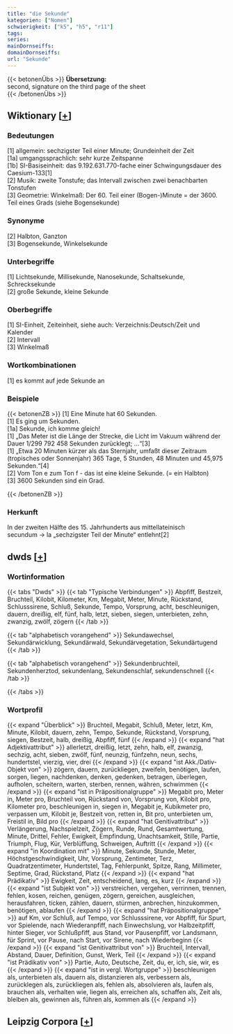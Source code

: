 ```yaml
---
title: "die Sekunde"
kategorien: ["Nomen"]
schwierigkeit: ["k5", "h5", "r11"]
tags:
series:
mainDornseiffs:
domainDornseiffs:
url: "Sekunde"
---
```


{{< betonenÜbs >}}
**Übersetzung:**  
second, signature on the third page of the sheet  
{{< /betonenÜbs >}}

## Wiktionary [[+](https://de.wiktionary.org/wiki/Sekunde)]

### Bedeutungen
[1] allgemein: sechzigster Teil einer Minute; Grundeinheit der Zeit  
[1a] umgangssprachlich: sehr kurze Zeitspanne  
[1b] SI-Basiseinheit: das 9.192.631.770-fache einer Schwingungsdauer des Caesium-133[1]  
[2] Musik: zweite Tonstufe; das Intervall zwischen zwei benachbarten Tonstufen  
[3] Geometrie: Winkelmaß: Der 60. Teil einer (Bogen-)Minute = der 3600. Teil eines Grads (siehe Bogensekunde)  

### Synonyme
[2] Halbton, Ganzton  
[3] Bogensekunde, Winkelsekunde  

### Unterbegriffe
[1] Lichtsekunde, Millisekunde, Nanosekunde, Schaltsekunde, Schrecksekunde  
[2] große Sekunde, kleine Sekunde  

### Oberbegriffe
[1] SI-Einheit, Zeiteinheit, siehe auch: Verzeichnis:Deutsch/Zeit und Kalender  
[2] Intervall  
[3] Winkelmaß  

### Wortkombinationen
[1] es kommt auf jede Sekunde an  

### Beispiele
{{< betonenZB >}}
[1] Eine Minute hat 60 Sekunden.  
[1] Es ging um Sekunden.  
[1a] Sekunde, ich komme gleich!  
[1] „Das Meter ist die Länge der Strecke, die Licht im Vakuum während der Dauer 1/299 792 458 Sekunden zurücklegt; …“[3]  
[1] „Etwa 20 Minuten kürzer als das Sternjahr, umfaßt dieser Zeitraum (tropisches oder Sonnenjahr) 365 Tage, 5 Stunden, 48 Minuten und 45,975 Sekunden.“[4]  
[2] Vom Ton e zum Ton f - das ist eine kleine Sekunde. (= ein Halbton)  
[3] 3600 Sekunden sind ein Grad.  

{{< /betonenZB >}}
### Herkunft
In der zweiten Hälfte des 15. Jahrhunderts aus mittellateinisch secundum → la „sechzigster Teil der Minute“ entlehnt[2]  



## dwds [[+](https://www.dwds.de/wb/Sekunde)]

### Wortinformation
{{< tabs "Dwds" >}}
{{< tab "Typische Verbindungen" >}}
Abpfiff, Bestzeit, Bruchteil, Kilobit, Kilometer, Km, Megabit, Meter, Minute, Rückstand, Schlusssirene, Schluß, Sekunde, Tempo, Vorsprung, acht, beschleunigen, dauern, dreißig, elf, fünf, halb, letzt, sieben, siegen, unterbieten, zehn, zwanzig, zwölf, zögern
{{< /tab >}}

{{< tab "alphabetisch vorangehend" >}}
Sekundawechsel, Sekundärwicklung, Sekundärwald, Sekundärvegetation, Sekundärtugend
{{< /tab >}}

{{< tab "alphabetisch vorangehend" >}}
Sekundenbruchteil, Sekundenherztod, sekundenlang, Sekundenschlaf, sekundenschnell
{{< /tab >}}

{{< /tabs >}}

### Wortprofil
{{< expand "Überblick" >}} Bruchteil, Megabit, Schluß, Meter, letzt, Km, Minute, Kilobit, dauern, zehn, Tempo, Sekunde, Rückstand, Vorsprung, siegen, Bestzeit, halb, dreißig, Abpfiff, fünf {{< /expand >}}
{{< expand "hat Adjektivattribut" >}} allerletzt, dreißig, letzt, zehn, halb, elf, zwanzig, sechzig, acht, sieben, zwölf, fünf, neunzig, fünfzehn, neun, sechs, hundertstel, vierzig, vier, drei {{< /expand >}}
{{< expand "ist Akk./Dativ-Objekt von" >}} zögern, dauern, zurückliegen, zweifeln, benötigen, laufen, sorgen, liegen, nachdenken, denken, gedenken, betragen, überlegen, aufholen, scheitern, warten, sterben, rennen, währen, schwimmen {{< /expand >}}
{{< expand "ist in Präpositionalgruppe" >}} Megabit pro, Meter in, Meter pro, Bruchteil von, Rückstand von, Vorsprung von, Kilobit pro, Kilometer pro, beschleunigen in, siegen in, Megabit je, Kubikmeter pro, verpassen um, Kilobit je, Bestzeit von, retten in, Bit pro, unterbieten um, Freistil in, Bild pro {{< /expand >}}
{{< expand "hat Genitivattribut" >}} Verlängerung, Nachspielzeit, Zögern, Runde, Rund, Gesamtwertung, Minute, Drittel, Fehler, Ewigkeit, Empfindung, Unachtsamkeit, Stille, Partie, Triumph, Flug, Kür, Verblüffung, Schweigen, Auftritt {{< /expand >}}
{{< expand "in Koordination mit" >}} Minute, Sekunde, Stunde, Meter, Höchstgeschwindigkeit, Uhr, Vorsprung, Zentimeter, Terz, Quadratzentimeter, Hundertstel, Tag, Fehlerpunkt, Spitze, Rang, Millimeter, Septime, Grad, Rückstand, Platz {{< /expand >}}
{{< expand "hat Prädikativ" >}} Ewigkeit, Zeit, entscheidend, lang, es, kurz {{< /expand >}}
{{< expand "ist Subjekt von" >}} verstreichen, vergehen, verrinnen, trennen, fehlen, kosen, reichen, genügen, zögern, gereichen, ausgleichen, herausfahren, ticken, zählen, dauern, stürmen, anbrechen, hinzukommen, benötigen, ablaufen {{< /expand >}}
{{< expand "hat Präpositionalgruppe" >}} auf Km, vor Schluß, auf Tempo, vor Schlusssirene, vor Abpfiff, für Spurt, vor Spielende, nach Wiederanpfiff, nach Einwechslung, vor Halbzeitpfiff, hinter Sieger, vor Schlußpfiff, aus Stand, vor Pausenpfiff, vor Landsmann, für Sprint, vor Pause, nach Start, vor Sirene, nach Wiederbeginn {{< /expand >}}
{{< expand "ist Genitivattribut von" >}} Bruchteil, Intervall, Abstand, Dauer, Definition, Gunst, Werk, Teil {{< /expand >}}
{{< expand "ist Prädikativ von" >}} Partie, Auto, Deutsche, Zeit, du, er, ich, sie, wir, es {{< /expand >}}
{{< expand "ist in vergl. Wortgruppe" >}} beschleunigen als, unterbieten als, dauern als, distanzieren als, verbessern als, zurücklegen als, zurückliegen als, fehlen als, absolvieren als, laufen als, brauchen als, verhalten wie, liegen als, erreichen als, schaffen als, Zeit als, bleiben als, gewinnen als, führen als, kommen als {{< /expand >}}

## Leipzig Corpora [[+](https://corpora.uni-leipzig.de/en/res?word=Sekunde&corpusId=deu_newscrawl-public_2018)]

